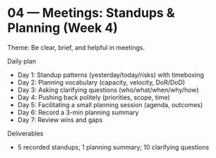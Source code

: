 # 04 — Meetings: Standups & Planning (Week 4)

Theme: Be clear, brief, and helpful in meetings.

Daily plan
- Day 1: Standup patterns (yesterday/today/risks) with timeboxing
- Day 2: Planning vocabulary (capacity, velocity, DoR/DoD)
- Day 3: Asking clarifying questions (who/what/when/why/how)
- Day 4: Pushing back politely (priorities, scope, time)
- Day 5: Facilitating a small planning session (agenda, outcomes)
- Day 6: Record a 3-min planning summary
- Day 7: Review wins and gaps

Deliverables
- 5 recorded standups; 1 planning summary; 10 clarifying questions
